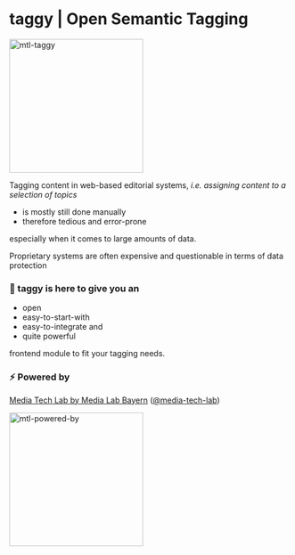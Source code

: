 # taggy | Open Semantic Tagging

<img width="240" alt="mtl-taggy" src="https://www.media-lab.de/files/content/programme/mtl/mtl-projects-taggy.jpg">

Tagging content in web-based editorial systems, 
*i.e. assigning content to a selection of topics* 
- is mostly still done manually
- therefore tedious and error-prone

especially when it comes to large amounts of data.

Proprietary systems are often expensive and questionable in terms of data protection


### 🎯 taggy is here to give you an
- open
- easy-to-start-with
- easy-to-integrate and 
- quite powerful 

frontend module to fit your tagging needs.


### ⚡ Powered by

<a href="https://media-tech-lab.com">Media Tech Lab by Media Lab Bayern</a> (<a href="https://github.com/media-tech-lab">@media-tech-lab</a>)

<img width="240" alt="mtl-powered-by" src="https://user-images.githubusercontent.com/12242651/189848013-001839f4-f866-434c-b1d8-90b195ab738b.png">
